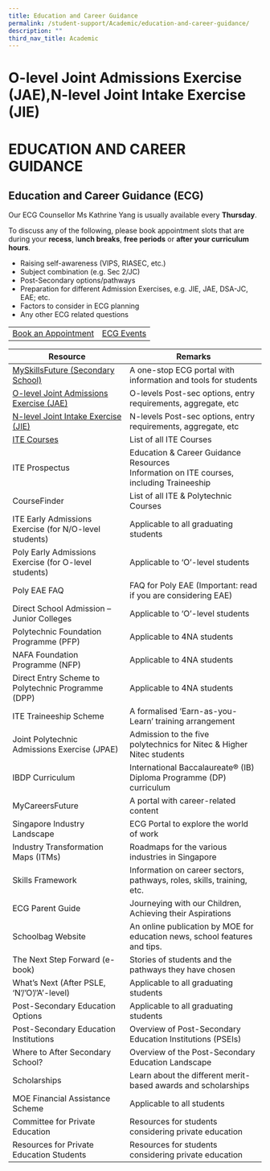 ```yaml
---
title: Education and Career Guidance
permalink: /student-support/Academic/education-and-career-guidance/
description: ""
third_nav_title: Academic
---
```

# O-level Joint Admissions Exercise (JAE),N-level Joint Intake Exercise (JIE)       

# EDUCATION AND CAREER GUIDANCE

## Education and Career Guidance (ECG)

Our ECG Counsellor Ms Kathrine Yang is usually available every **Thursday**.

To discuss any of the following, please book appointment slots that are during your **recess**, l**unch breaks**, **free periods** or **after your curriculum hours**.

*   Raising self-awareness (VIPS, RIASEC, etc.)
*   Subject combination (e.g. Sec 2/JC)
*   Post-Secondary options/pathways
*   Preparation for different Admission Exercises, e.g. JIE, JAE, DSA-JC, EAE; etc.
*   Factors to consider in ECG planning
*   Any other ECG related questions


|   |   |
|:---:|:---:|
| <a href="http://go.gov.sg/ecgsac-appt/" target="_blank">Book an Appointment</a>  | <a href="http://www.myskillsfuture.gov.sg/content/student/en/secondary/education-guide/events.html" target="_blank">ECG Events</a>  |

| Resource                   | Remarks            |
|----------------------------|-----------------------|
| <a href="https://www.myskillsfuture.gov.sg/content/student/en/secondary.html" target="_blank">MySkillsFuture (Secondary School)</a>                      |  A one-stop ECG portal with information and tools for students                               |
| <a href="https://www.myskillsfuture.gov.sg/content/student/en/secondary.html" target="_blank">O-level Joint Admissions Exercise (JAE)</a>                | O-levels Post-sec options, entry requirements, aggregate, etc                              |
| <a href="https://www.myskillsfuture.gov.sg/content/student/en/secondary.html" target="_blank">N-level Joint Intake Exercise (JIE)       </a>                | N-levels Post-sec options, entry requirements, aggregate, etc                              |
|  <a href="https://www.ite.edu.sg/courses/full-time-courses" target="_blank">ITE Courses     </a>                                          | List of all ITE Courses                                                                    |
| ITE Prospectus                                         | Education & Career Guidance Resources<br>Information on ITE courses, including Traineeship |
| CourseFinder                                           | List of all ITE & Polytechnic Courses                                                      |
| ITE Early Admissions Exercise (for N/O-level students) | Applicable to all graduating students                                                      |
| Poly Early Admissions Exercise (for O-level students)  | Applicable to ‘O’-level students                                                           |
| Poly EAE FAQ                                           | FAQ for Poly EAE (Important: read if you are considering EAE)                              |
| Direct School Admission – Junior Colleges              | Applicable to ‘O’-level students                                                           |
| Polytechnic Foundation Programme (PFP)                 | Applicable to 4NA students                                                                 |
| NAFA Foundation Programme (NFP)                        | Applicable to 4NA students                                                                 |
| Direct Entry Scheme to Polytechnic Programme (DPP)     | Applicable to 4NA students                                                                 |
| ITE Traineeship Scheme                                 | A formalised ‘Earn-as-you-Learn’ training arrangement                                      |
| Joint Polytechnic Admissions Exercise (JPAE)           | Admission to the five polytechnics for Nitec & Higher Nitec students                       |
| IBDP Curriculum                                        | International Baccalaureate® (IB) Diploma Programme (DP) curriculum                        |
| MyCareersFuture                                        | A portal with career-related content                                                       |
| Singapore Industry Landscape                           | ECG Portal to explore the world of work                                                    |
| Industry Transformation Maps (ITMs)                    | Roadmaps for the various industries in Singapore                                           |
| Skills Framework                                       | Information on career sectors, pathways, roles, skills, training, etc.                     |
| ECG Parent Guide                                       | Journeying with our Children, Achieving their Aspirations                                  |
| Schoolbag Website                                      | An online publication by MOE for education news, school features and tips.                 |
| The Next Step Forward (e-book)                         | Stories of students and the pathways they have chosen                                      |
| What’s Next (After PSLE, ‘N’/’O’/’A’-level)            | Applicable to all graduating students                                                      |
| Post-Secondary Education Options                       | Applicable to all graduating students                                                      |
| Post-Secondary Education Institutions                  | Overview of Post-Secondary Education Institutions (PSEIs)                                  |
| Where to After Secondary School?                       | Overview of the Post-Secondary Education Landscape                                         |
| Scholarships                                           | Learn about the different merit-based awards and scholarships                              |
| MOE Financial Assistance Scheme                        | Applicable to all students                                                                 |
| Committee for Private Education                        | Resources for students considering private education                                       |
| Resources for Private Education Students               | Resources for students considering private education                                       |